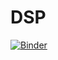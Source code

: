 # DSP
[![Binder](https://mybinder.org/badge_logo.svg)](https://mybinder.org/v2/gh/miyazaki-ryoichi/DSP/main)